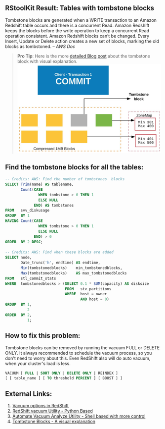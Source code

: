 
## RStoolKit Result: Tables with tombstone blocks

Tombstone blocks are generated when a WRITE transaction to an Amazon Redshift table occurs and there is a concurrent Read. Amazon Redshift keeps the blocks before the write operation to keep a concurrent Read operation consistent. Amazon Redshift blocks can’t be changed. Every Insert, Update or Delete action creates a new set of blocks, marking the old blocks as tombstoned. – *AWS Doc*

> **Pro Tip**: Here is the more [detailed Blog post](https://thedataguy.in/redshift-tombstone-blocks-visual-explanation/) about the tombstone block with visual explanation. 
![](/src/img/RedShift-Tombstone-Blocks-a-visual-explanation6.JPG)
## Find the tombstone blocks for all the tables:

```sql
-- Credits: AWS: Find the number of tombstones  blocks
SELECT Trim(name) AS tablename, 
       Count(CASE 
               WHEN tombstone > 0 THEN 1 
               ELSE NULL 
             END) AS tombstones 
FROM   svv_diskusage 
GROUP  BY 1 
HAVING Count(CASE 
               WHEN tombstone > 0 THEN 1 
               ELSE NULL 
             END) > 0 
ORDER  BY 2 DESC;

-- Credits: AWS: Find when these blocks are added
SELECT node, 
       Date_trunc('h', endtime) AS endtime, 
       Min(tombstonedblocks)    min_tombstonedblocks, 
       Max(tombstonedblocks)    AS max_tombstonedblocks 
FROM   stl_commit_stats 
WHERE  tombstonedblocks > (SELECT 0.1 * SUM(capacity) AS disksize 
                           FROM   stv_partitions 
                           WHERE  host = owner 
                                  AND host = 0) 
GROUP  BY 1, 
          2 
ORDER  BY 2, 
          1;
```

## How to fix this problem:

Tombstone blocks can be removed by running the vacuum FULL or DELETE ONLY. It always recommended to schedule the vacuum process, so you don't need to worry about this. Even RedShift also will do auto vacuum, when your cluster's load is less. 

```sql
VACUUM [ FULL | SORT ONLY | DELETE ONLY | REINDEX ] 
[ [ table_name ] [ TO threshold PERCENT ] [ BOOST ] ]
```

## External Links:

1. [Vacuum options in RedShift](https://docs.aws.amazon.com/redshift/latest/dg/r_VACUUM_command.html)
2. [RedShift vacuum Utility - Python Based](https://github.com/awslabs/amazon-redshift-utils/tree/master/src/AnalyzeVacuumUtility)
3. [Automate Vacuum Analyze Utility - Shell based with more control](https://thedataguy.in/automate-redshift-vacuum-analyze-using-shell-script-utility/)
4. [Tombstone Blocks - A visual explanation](https://thedataguy.in/redshift-tombstone-blocks-visual-explanation/)